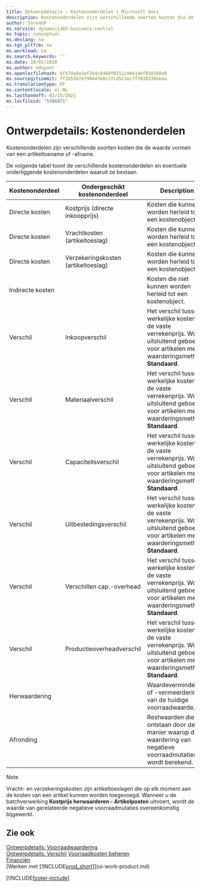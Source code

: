 ```yaml
---
title: Ontwerpdetails - Kostenonderdelen | Microsoft Docs
description: Kostenonderdelen zijn verschillende soorten kosten die de waarde vormen van een artikeltoename of -afname.
author: SorenGP
ms.service: dynamics365-business-central
ms.topic: conceptual
ms.devlang: na
ms.tgt_pltfrm: na
ms.workload: na
ms.search.keywords: ''
ms.date: 10/01/2020
ms.author: edupont
ms.openlocfilehash: bf47da0a1ef2b4c8469f0311c04e14ef85e568a0
ms.sourcegitcommit: ff2b55b7e790447e0c1fcd5c2ec7f7610338ebaa
ms.translationtype: HT
ms.contentlocale: nl-NL
ms.lasthandoff: 02/15/2021
ms.locfileid: "5386971"
---
```

# <a name="design-details-cost-components"></a>Ontwerpdetails: Kostenonderdelen
Kostenonderdelen zijn verschillende soorten kosten die de waarde vormen van een artikeltoename of -afname.  

 De volgende tabel toont de verschillende kostenonderdelen en eventuele onderliggende kostenonderdelen waaruit ze bestaan.  

|Kostenonderdeel|Ondergeschikt kostenonderdeel|Description|  
|--------------------|--------------------------------|---------------------------------------|  
|Directe kosten|Kostprijs (directe inkoopprijs)|Kosten die kunnen worden herleid tot een kostenobject.|  
|Directe kosten|Vrachtkosten (artikeltoeslag)|Kosten die kunnen worden herleid tot een kostenobject.|  
|Directe kosten|Verzekeringskosten (artikeltoeslag)|Kosten die kunnen worden herleid tot een kostenobject.|  
|Indirecte kosten||Kosten die niet kunnen worden herleid tot een kostenobject.|  
|Verschil|Inkoopverschil|Het verschil tussen werkelijke kosten en de vaste verrekenprijs. Wordt uitsluitend geboekt voor artikelen met de waarderingsmethode **Standaard**.|  
|Verschil|Materiaalverschil|Het verschil tussen werkelijke kosten en de vaste verrekenprijs. Wordt uitsluitend geboekt voor artikelen met de waarderingsmethode **Standaard**.|  
|Verschil|Capaciteitsverschil|Het verschil tussen werkelijke kosten en de vaste verrekenprijs. Wordt uitsluitend geboekt voor artikelen met de waarderingsmethode **Standaard**.|  
|Verschil|Uitbestedingsverschil|Het verschil tussen werkelijke kosten en de vaste verrekenprijs. Wordt uitsluitend geboekt voor artikelen met de waarderingsmethode **Standaard**.|  
|Verschil|Verschillen cap.-overhead|Het verschil tussen werkelijke kosten en de vaste verrekenprijs. Wordt uitsluitend geboekt voor artikelen met de waarderingsmethode **Standaard**.|  
|Verschil|Productieoverheadverschil|Het verschil tussen werkelijke kosten en de vaste verrekenprijs. Wordt uitsluitend geboekt voor artikelen met de waarderingsmethode **Standaard**.|  
|Herwaardering||Waardevermindering of -vermeerdering van de huidige voorraadwaarde.|  
|Afronding||Restwaarden die ontstaan door de manier waarop de waardering van negatieve voorraadmutaties wordt berekend.|  

> [!NOTE]  
>  Vracht- en verzekeringskosten zijn artikeltoeslagen die op elk moment aan de kosten van een artikel kunnen worden toegevoegd. Wanneer u de batchverwerking **Kostprijs herwaarderen - Artikelposten** uitvoert, wordt de waarde van gerelateerde negatieve voorraadmutaties overeenkomstig bijgewerkt.  

## <a name="see-also"></a>Zie ook  
 [Ontwerpdetails: Voorraadwaardering](design-details-inventory-costing.md)   
 [Ontwerpdetails: Verschil](design-details-variance.md) [Voorraadkosten beheren](finance-manage-inventory-costs.md)  
 [Financiën](finance.md)  
 [Werken met [!INCLUDE[prod_short](includes/prod_short.md)]](ui-work-product.md)  


[!INCLUDE[footer-include](includes/footer-banner.md)]